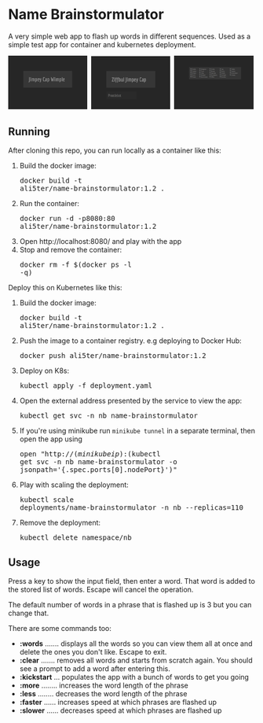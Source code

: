 Name Brainstormulator
=====================
A very simple web app to flash up words in different sequences. Used as a simple test app for container and kubernetes deployment.

<img src="https://raw.githubusercontent.com/ali5ter/name-brainstormulator/master/app/images/screenshots/brainstormulator-00.png" width="32%"/>&nbsp;
<img src="https://raw.githubusercontent.com/ali5ter/name-brainstormulator/master/app/images/screenshots/brainstormulator-01.png" width="32%"/>&nbsp;
<img src="https://raw.githubusercontent.com/ali5ter/name-brainstormulator/master/app/images/screenshots/brainstormulator-02.png" width="32%"/>&nbsp;

Running
-------
After cloning this repo, you can run locally as a container like this:
1. Build the docker image: <pre>docker build -t ali5ter/name-brainstormulator:1.2 .</pre>
2. Run the container: <pre>docker run -d -p8080:80 ali5ter/name-brainstormulator:1.2</pre>
3. Open http://localhost:8080/ and play with the app
4. Stop and remove the container: <pre>docker rm -f $(docker ps -l -q)</pre>

Deploy this on Kubernetes like this:
1. Build the docker image: <pre>docker build -t ali5ter/name-brainstormulator:1.2 .</pre>
2. Push the image to a container registry. e.g deploying to Docker Hub: <pre>docker push ali5ter/name-brainstormulator:1.2</pre>
3. Deploy on K8s: <pre>kubectl apply -f deployment.yaml</pre>
4. Open the external address presented by the service to view the app: <pre>kubectl get svc -n nb name-brainstormulator</pre>
5. If you're using minikube run `minikube tunnel` in a separate terminal, then open the app using <pre>open "http://$(minikube ip):$(kubectl get svc -n nb name-brainstormulator -o jsonpath='{.spec.ports[0].nodePort}')"</pre>
5. Play with scaling the deployment: <pre>kubectl scale deployments/name-brainstormulator -n nb --replicas=110</pre>
6. Remove the deployment: <pre>kubectl delete namespace/nb</pre>

Usage
-----
Press a key to show the input field, then enter a word. That word is added to the stored list of words. Escape will cancel the operation.

The default number of words in a phrase that is flashed up is 3 but you can change that.

There are some commands too:
* **:words** ....... displays all the words so you can view them all at once and delete the ones you don't like. Escape to exit.
* **:clear** ....... removes all words and starts from scratch again. You should see a prompt to add a word after entering this.
* **:kickstart** ... populates the app with a bunch of words to get you going
* **:more** ........ increases the word length of the phrase
* **:less** ........ decreases the word length of the phrase
* **:faster** ...... increases speed at which phrases are flashed up
* **:slower** ...... decreases speed at which phrases are flashed up
